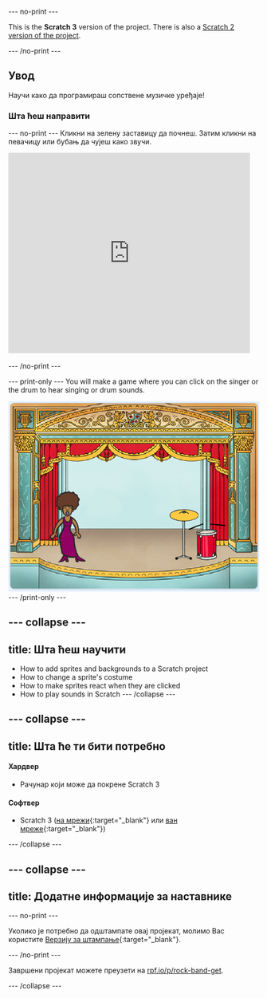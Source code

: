 \--- no-print \---

This is the **Scratch 3** version of the project. There is also a [Scratch 2 version of the project](https://projects.raspberrypi.org/en/projects/rock-band-scratch2).

\--- /no-print \---

## Увод

Научи како да програмираш сопствене музичке уређаје!

### Шта ћеш направити

\--- no-print \--- Кликни на зелену заставицу да почнеш. Затим кликни на певачицу или бубањ да чујеш како звучи.

<div class="scratch-preview">
  <iframe allowtransparency="true" width="485" height="402" src="https://scratch.mit.edu/projects/embed/276872220/?autostart=false" frameborder="0" scrolling="no"></iframe>
</div>

\--- /no-print \---

\--- print-only \--- You will make a game where you can click on the singer or the drum to hear singing or drum sounds.

![снимак екрана игре](images/demo.png) \--- /print-only \---

## \--- collapse \---

## title: Шта ћеш научити

+ How to add sprites and backgrounds to a Scratch project
+ How to change a sprite's costume
+ How to make sprites react when they are clicked
+ How to play sounds in Scratch \--- /collapse \---

## \--- collapse \---

## title: Шта ће ти бити потребно

#### Хардвер

+ Рачунар који може да покрене Scratch 3

#### Софтвер

+ Scratch 3 ([на мрежи](http://rpf.io/scratchon){:target="_blank"} или [ван мреже](http://rpf.io/scratchoff){:target="_blank"})

\--- /collapse \---

## \--- collapse \---

## title: Додатне информације за наставнике

\--- no-print \---

Уколико је потребно да одштампате овај пројекат, молимо Вас користите [Верзију за штампање](https://projects.raspberrypi.org/en/projects/rock-band/print){:target="_blank"}.

\--- /no-print \---

Завршени пројекат можете преузети на [rpf.io/p/rock-band-get](http://rpf.io/p/en/rock-band-get).

\--- /collapse \---